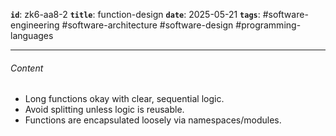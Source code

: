 **`id`**: zk6-aa8-2
**`title`**: function-design
**`date`**: 2025-05-21
**`tags`**: #software-engineering #software-architecture #software-design #programming-languages

---

###### Content

-   Long functions okay with clear, sequential logic.
-   Avoid splitting unless logic is reusable.
-   Functions are encapsulated loosely via namespaces/modules.
